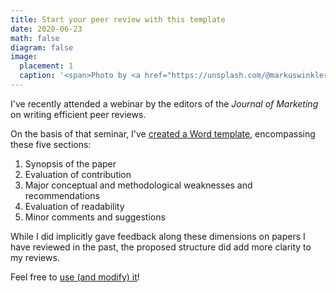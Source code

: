 ```yaml
---
title: Start your peer review with this template
date: 2020-06-23
math: false
diagram: false
image:
  placement: 1
  caption: '<span>Photo by <a href="https://unsplash.com/@markuswinkler?utm_source=unsplash&amp;utm_medium=referral&amp;utm_content=creditCopyText">Markus Winkler</a> on <a href="/s/photos/review?utm_source=unsplash&amp;utm_medium=referral&amp;utm_content=creditCopyText">Unsplash</a></span>'
---
```


I've recently attended a webinar by the editors of the *Journal of Marketing* on writing efficient peer reviews.

On the basis of that seminar, I've [created a Word template](/files/ReviewTemplate.dotx), encompassing these five sections:

1. Synopsis of the paper
2. Evaluation of contribution
3. Major conceptual and methodological weaknesses and recommendations
4. Evaluation of readability
5. Minor comments and suggestions

While I did implicitly gave feedback along these dimensions on papers I have reviewed in the past, the proposed structure did add more clarity to my reviews.

Feel free to [use (and modify) it](/files/ReviewTemplate.dotx)!
